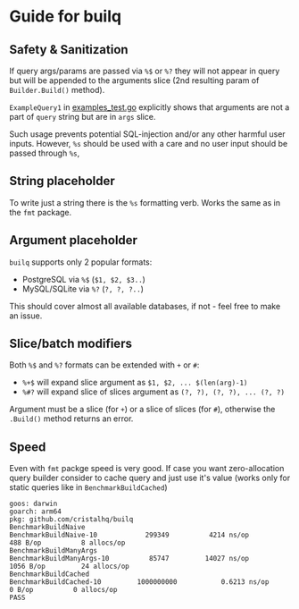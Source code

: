 # Guide for builq

## Safety & Sanitization

If query args/params are passed via `%$` or `%?` they will not appear in query but will be appended to the arguments slice (2nd resulting param of `Builder.Build()` method).

`ExampleQuery1` in [examples_test.go](https://github.com/cristalhq/builq/blob/main/example_test.go) explicitly shows that arguments are not a part of `query` string but are in `args` slice.

Such usage prevents potential SQL-injection and/or any other harmful user inputs. However, `%s` should be used with a care and no user input should be passed through `%s`,

## String placeholder

To write just a string there is the `%s` formatting verb. Works the same as in the `fmt` package.

## Argument placeholder

`builq` supports only 2 popular formats:

* PostgreSQL via `%$` (`$1, $2, $3..`)
* MySQL/SQLite via `%?` (`?, ?, ?..`)

This should cover almost all available databases, if not - feel free to make an issue.

## Slice/batch modifiers

Both `%$` and `%?` formats can be extended with `+` or `#`:

* `%+$` will expand slice argument as `$1, $2, ... $(len(arg)-1)`
* `%#?` will expand slice of slices argument as `(?, ?), (?, ?), ... (?, ?)`

Argument must be a slice (for `+`) or a slice of slices (for `#`), otherwise the `.Build()` method returns an error.

## Speed

Even with `fmt` packge speed is very good. If case you want zero-allocation query builder consider to cache query and just use it's value (works only for static queries like in `BenchmarkBuildCached`)

```
goos: darwin
goarch: arm64
pkg: github.com/cristalhq/builq
BenchmarkBuildNaive
BenchmarkBuildNaive-10       	  299349	      4214 ns/op	     488 B/op	       8 allocs/op
BenchmarkBuildManyArgs
BenchmarkBuildManyArgs-10    	   85747	     14027 ns/op	    1056 B/op	      24 allocs/op
BenchmarkBuildCached
BenchmarkBuildCached-10      	1000000000	         0.6213 ns/op	       0 B/op	       0 allocs/op
PASS
```